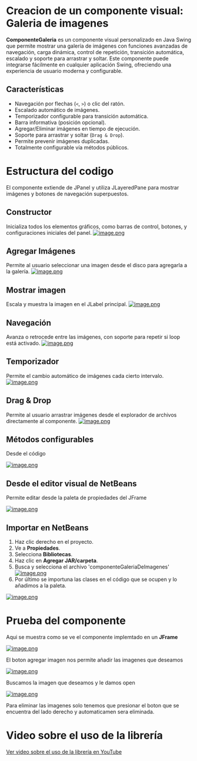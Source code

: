 # Creacion de un componente visual: Galeria de imagenes
**ComponenteGaleria** es un componente visual personalizado en Java Swing que permite mostrar una galería de imágenes con funciones avanzadas de navegación, carga dinámica, control de repetición, transición automática, escalado y soporte para arrastrar y soltar.
Este componente puede integrarse fácilmente en cualquier aplicación Swing, ofreciendo una experiencia de usuario moderna y configurable.

##  Características

- Navegación por flechas (`<`, `>`) o clic del ratón.
- Escalado automático de imágenes.
- Temporizador configurable para transición automática.
- Barra informativa (posición opcional).
- Agregar/Eliminar imágenes en tiempo de ejecución.
- Soporte para arrastrar y soltar (`Drag & Drop`).
- Permite prevenir imágenes duplicadas.
- Totalmente configurable vía métodos públicos.

# Estructura del codigo

El componente extiende de JPanel y utiliza JLayeredPane para mostrar imágenes y botones de navegación superpuestos.
## Constructor
Inicializa todos los elementos gráficos, como barras de control, botones, y configuraciones iniciales del panel.
[![image.png](https://i.postimg.cc/J0ySdn9s/image.png)](https://postimg.cc/0Kstz85v)

## Agregar Imágenes
Permite al usuario seleccionar una imagen desde el disco para agregarla a la galería.
[![image.png](https://i.postimg.cc/pL04xKRm/image.png)](https://postimg.cc/tsx2NZ1b)

## Mostrar imagen
Escala y muestra la imagen en el JLabel principal.
[![image.png](https://i.postimg.cc/Y25pBK85/image.png)](https://postimg.cc/nM18qWy2)

## Navegación
Avanza o retrocede entre las imágenes, con soporte para repetir si loop está activado.
[![image.png](https://i.postimg.cc/mkG6VwN5/image.png)](https://postimg.cc/LYNT8jWt)

## Temporizador
Permite el cambio automático de imágenes cada cierto intervalo.
[![image.png](https://i.postimg.cc/Z5D7XZx3/image.png)](https://postimg.cc/JsZ5Bfg4)

## Drag & Drop
Permite al usuario arrastrar imágenes desde el explorador de archivos directamente al componente.
[![image.png](https://i.postimg.cc/5tC3Gz0d/image.png)](https://postimg.cc/QBj1KH10)

## Métodos configurables
Desde el código

[![image.png](https://i.postimg.cc/25hNFTPP/image.png)](https://postimg.cc/JyrFR37q)

## Desde el editor visual de NetBeans
Permite editar desde la paleta de propiedades del JFrame

[![image.png](https://i.postimg.cc/2Sn00JSF/image.png)](https://postimg.cc/NKf8MdT5)
##  Importar en NetBeans

1. Haz clic derecho en el proyecto.
2. Ve a **Propiedades**.
3. Selecciona **Bibliotecas**.
4. Haz clic en **Agregar JAR/carpeta**.
5. Busca y selecciona el archivo 'componenteGaleriaDeImagenes'
[![image.png](https://i.postimg.cc/bwHYRCxK/image.png)](https://postimg.cc/K1jyG5sN)
6. Por último se importuna las clases en el código que se ocupen y lo añadimos a la paleta.

[![image.png](https://i.postimg.cc/RF3NG1VK/image.png)](https://postimg.cc/Q938dT7d)

# Prueba del componente
Aqui se muestra como se ve el componente implemtado en un **JFrame**

[![image.png](https://i.postimg.cc/BQCQT7cR/image.png)](https://postimg.cc/7ffkDVRN)

El boton agregar imagen nos permite añadir las imagenes que deseamos

[![image.png](https://i.postimg.cc/Hx5TV6kZ/image.png)](https://postimg.cc/KkZ6WrLB)

Buscamos la imagen que deseamos y le damos open

[![image.png](https://i.postimg.cc/Hnd1jHKn/image.png)](https://postimg.cc/62jmmsBx)

Para eliminar las imagenes solo tenemos que presionar el boton que se encuentra del lado derecho y automaticamen sera eliminada.

# Video sobre el uso de la librería
[Ver video sobre el uso de la librería en YouTube](https://youtu.be/XQQLMVNo1p4)

